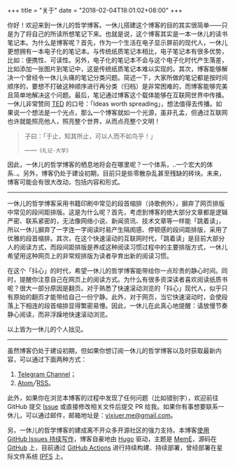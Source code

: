 +++
title = "关于"
date = "2018-02-04T18:01:02+08:00"
+++

你好！欢迎来到一休儿的哲学博客。一休儿搭建这个博客的目的其实很简单——只是为了将自己的所读所想笔记下来。也就是说，这个博客其实是一本一休儿的读书笔记本。为什么是博客呢？首先，作为一个生活在电子显示屏前的现代人，一休儿更想拥有一本电子化的笔记本。与传统纸质笔记本相比，电子笔记本有很多优势，比如：便携性、可读性。另外，电子化的笔记本不会与这个电子化时代产生落差，比如添加一张图片到笔记中，这是传统纸质笔记本难以实现的。其次，博客能够解决一个曾经令一休儿头痛的笔记分类问题。简述一下，大家所做的笔记都是按时间顺序的，要想不打破这种顺序进行再分类（归档）是非常困难的，而博客能够完美且简单地解决这个问题。最后，笔记通过博客这个载体能够在互联网世界中传播。一休儿非常赞同 [TED](https://www.ted.com/) 的口号：「Ideas worth spreading」，想法值得去传播。如果说一个想法是一个光点，那么一个博客就如一个光源，虽非孔孟，但通过互联网也许就能照亮他人，照亮整个世界，从而点亮整个文明！

> 子曰：「于止，知其所止，可以人而不如鸟乎！」
>
> ——`《礼记·大学》`

因此，一休儿的哲学博客的栖息地将会在哪里呢？一个体系，..一个宏大的体系..。另外，博客仍处于建设初期，目前只是些零散杂乱甚至残缺的砖块。未来，博客可能会有很大改动，包括内容和形式。

---

一休儿的哲学博客采用书籍印刷中常见的段首缩排（诗歌例外），摒弃了网页排版中常见的段间距排版。这是为什么呢？首先，考虑到博客的绝大部分文章都是逻辑严密、联系紧密的，无法像网络小说、新闻资讯、技术文章等一样能「跳着读」，所以一休儿摒弃了一字连一字阅读时易产生隔阂感、停顿感的段间距排版，采用了优雅的段首缩排。其次，在这个快速滚动的互联网时代，「跳着读」是目前大部分人的阅读方式，而段间距排版是养成这种阅读习惯过程中的主要排版方式，一休儿希望用这种网页上的非常规排版为读者孕育出新的阅读习惯。

在这个「抖心」的时代，希望一休儿的哲学博客能带给你一点珍贵的静心时间。同时，提醒你注意自己在网页上的阅读方式。为什么有很多资深读者喜欢阅读纸质书呢？很大一部分原因是翻页。对于熟悉了快速滚动浏览的「抖心」现代人，似乎只有原始的翻页才能带给自己一份宁静。此外，对于网页，当它快速滚动时，会使段落上下相连的段首缩排显得繁密易懵。因此，一休儿在此真心地提醒：请放慢节奏静心阅读，而非浮躁地快速滚动浏览。

以上皆为一休儿的个人拙见。

---

虽然博客仍处于建设初期，但如果你想订阅一休儿的哲学博客以及时获取最新内容，可以通过下面两种方式：

1. [Telegram Channel](https://t.me/yixiuer)；
2. <a href="/atom.xml" target="_blank" rel="noopener">Atom</a>╱<a href="/rss.xml" target="_blank" rel="noopener">RSS</a>。

此外，如果你在浏览本博客的过程中发现了任何问题（比如错别字），欢迎前往 GitHub 提交 [Issue](https://github.com/yixiuer/yixiuer.me/issues) 或直接修改相关文件后提交 PR 给我。如果你有事想要联系一休儿，可以通过邮件，邮箱地址是：[yixiuer.me@gmail.com](mailto:yixiuer.me@gmail.com)。

另，一休儿的哲学博客的建成离不开众多开源社区的强力支持。本博客[使用 GitHub Issues 持续写作](https://io-oi.me/tech/continuous-writing-with-github-issues/)，博客自豪地由 [Hugo](https://gohugo.io/) 驱动，主题是 [MemE](https://github.com/reuixiy/hugo-theme-meme)，源码在 [GitHub](https://github.com/yixiuer/yixiuer.me) 上，目前通过 [GitHub Actions](https://github.com/yixiuer/yixiuer.me/actions) 进行持续构建、持续部署，曾经部署在星际文件系统 [IPFS](https://ipfs.io/) 上。
